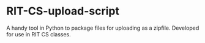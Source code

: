 # RIT-CS-upload-script
A handy tool in Python to package files for uploading as a zipfile.  Developed for use in RIT CS classes.
